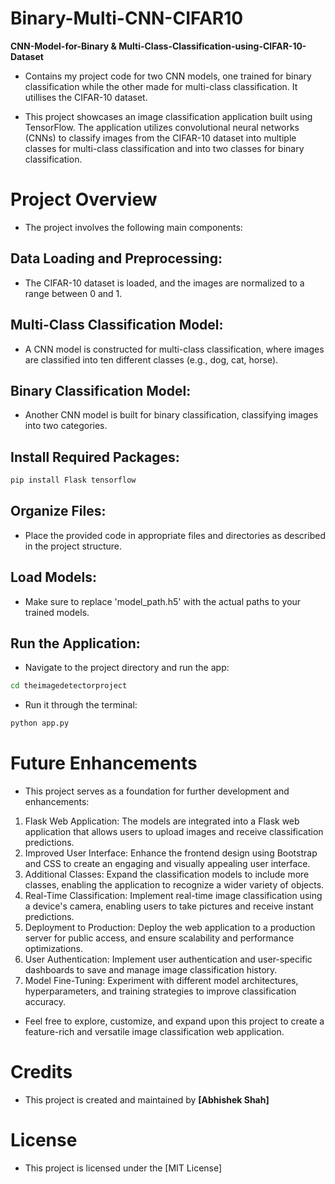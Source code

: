 # Binary-Multi-CNN-CIFAR10
**CNN-Model-for-Binary & Multi-Class-Classification-using-CIFAR-10-Dataset**
- Contains my project code for two CNN models, one trained for binary classification while the other made for multi-class classification. It utillises the CIFAR-10 dataset. 

- This project showcases an image classification application built using TensorFlow. The application utilizes convolutional neural networks (CNNs) to classify images from the CIFAR-10 dataset into multiple classes for multi-class classification and into two classes for binary classification.

# Project Overview
- The project involves the following main components:

## Data Loading and Preprocessing: 
- The CIFAR-10 dataset is loaded, and the images are normalized to a range between 0 and 1.

## Multi-Class Classification Model: 
- A CNN model is constructed for multi-class classification, where images are classified into ten different classes (e.g., dog, cat, horse).

## Binary Classification Model: 
- Another CNN model is built for binary classification, classifying images into two categories.

## Install Required Packages:
```bash
pip install Flask tensorflow
```

## Organize Files:
- Place the provided code in appropriate files and directories as described in the project structure.

## Load Models:
- Make sure to replace 'model_path.h5' with the actual paths to your trained models.

## Run the Application:
- Navigate to the project directory and run the app:
```bash
cd theimagedetectorproject
```
- Run it through the terminal:
```bash
python app.py
```

# Future Enhancements
- This project serves as a foundation for further development and enhancements:

1. Flask Web Application: The models are integrated into a Flask web application that allows users to upload images and receive classification predictions.
2. Improved User Interface: Enhance the frontend design using Bootstrap and CSS to create an engaging and visually appealing user interface.
3. Additional Classes: Expand the classification models to include more classes, enabling the application to recognize a wider variety of objects.
4. Real-Time Classification: Implement real-time image classification using a device's camera, enabling users to take pictures and receive instant predictions.
5. Deployment to Production: Deploy the web application to a production server for public access, and ensure scalability and performance optimizations.
6. User Authentication: Implement user authentication and user-specific dashboards to save and manage image classification history.
7. Model Fine-Tuning: Experiment with different model architectures, hyperparameters, and training strategies to improve classification accuracy.

- Feel free to explore, customize, and expand upon this project to create a feature-rich and versatile image classification web application.

# Credits
- This project is created and maintained by **[Abhishek Shah]**

# License
- This project is licensed under the [MIT License]
